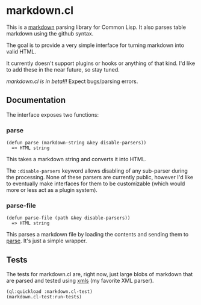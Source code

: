 markdown.cl
===========
This is a [markdown](http://daringfireball.net/projects/markdown/syntax) parsing
library for Common Lisp. It also parses table markdown using the github syntax. 

The goal is to provide a very simple interface for
turning markdown into valid HTML.

It currently doesn't support plugins or hooks or anything of that kind. I'd like
to add these in the near future, so stay tuned.

*markdown.cl is in beta!!!* Expect bugs/parsing errors.

Documentation
-------------
The interface exposes two functions:

### parse
```common-lisp
(defun parse (markdown-string &key disable-parsers))
  => HTML string
```
This takes a markdown string and converts it into HTML.

The `:disable-parsers` keyword allows disabling of any sub-parser during the
processing. None of these parsers are currently public, however I'd like to
eventually make interfaces for them to be customizable (which would more or less
act as a plugin system).

### parse-file
```common-lisp
(defun parse-file (path &key disable-parsers))
  => HTML string
```
This parses a markdown file by loading the contents and sending them to [parse](#parse).
It's just a simple wrapper.

Tests
-----
The tests for markdown.cl are, right now, just large blobs of markdown that are
parsed and tested using [xmls](http://common-lisp.net/project/xmls/) (my
favorite XML parser).

```common-lisp
(ql:quickload :markdown.cl-test)
(markdown.cl-test:run-tests)
```
